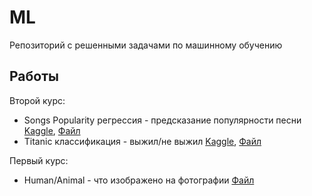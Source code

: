 # ML
Репозиторий с решенными задачами по машинному обучению

## Работы

Второй курс:

- Songs Popularity регрессия - предсказание популярности песни [Kaggle](https://www.kaggle.com/code/laroxyss/songs-korolev-fedor), [Файл](./Songs%20Korolev%20Fedor.ipynb)
- Titanic классификация - выжил/не выжил [Kaggle](https://www.kaggle.com/code/laroxyss/titanic-korolev-fedor-at07), [Файл](./Titanic%20Korolev%20Fedor%20AT07.ipynb)

Первый курс:
- Human/Animal - что изображено на фотографии [Файл](./human_animal.ipynb)
